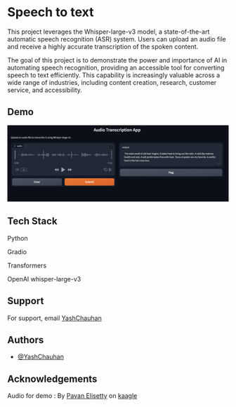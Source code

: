 
# Speech to text

This project leverages the Whisper-large-v3 model, a state-of-the-art automatic speech recognition (ASR) system. Users can upload an audio file and receive a highly accurate transcription of the spoken content.

The goal of this project is to demonstrate the power and importance of AI in automating speech recognition, providing an accessible tool for converting speech to text efficiently. This capability is increasingly valuable across a wide range of industries, including content creation, research, customer service, and accessibility.


## Demo

![App Screenshot](https://github.com/YashChauhan0001/Speech_to_Text/blob/main/images/demo_img.png)

## Tech Stack

Python

Gradio

Transformers

OpenAI whisper-large-v3

## Support

For support, email [YashChauhan](captainyc0001@gmail.com)


## Authors

- [@YashChauhan](https://github.com/YashChauhan0001)


## Acknowledgements

 Audio for demo : By [Pavan Elisetty](https://www.kaggle.com/datasets/pavanelisetty/sample-audio-files-for-speech-recognition?resource=download) on [kaagle](https://www.kaggle.com/)

